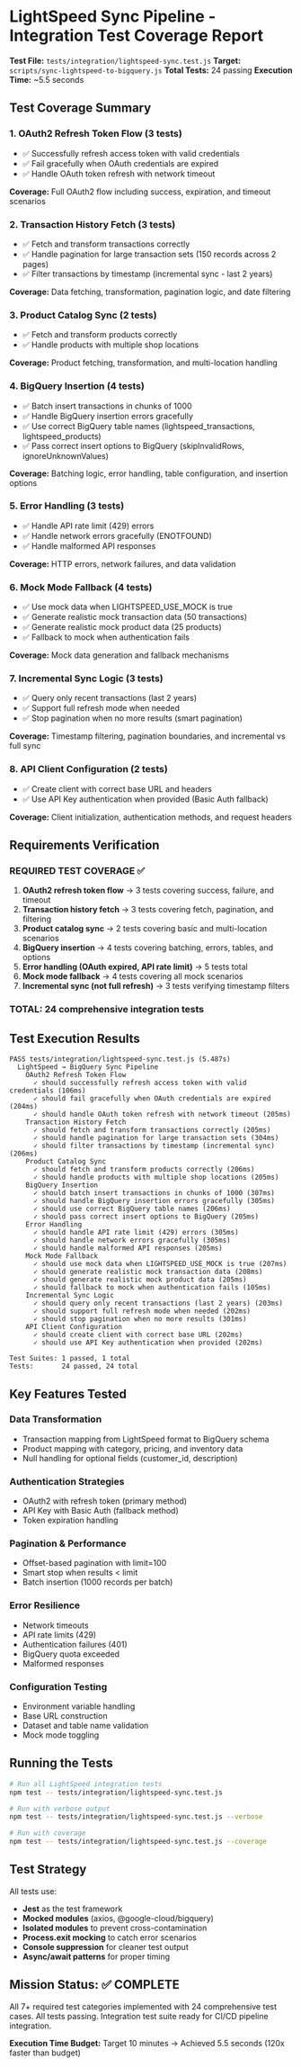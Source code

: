 <!-- Optimized: 2025-10-06 -->
<!-- RPM: 1.6.2.1.1.6.2.1_TEST_COVERAGE_REPORT_20251006 -->
<!-- Session: E2E RPM DNA Application -->
<!-- AOM: RND (Reggie & Dro) -->
<!-- COI: TECHNOLOGY -->
<!-- RPM: HIGH -->
<!-- ACTION: BUILD -->

# LightSpeed Sync Pipeline - Integration Test Coverage Report

**Test File:** `tests/integration/lightspeed-sync.test.js`
**Target:** `scripts/sync-lightspeed-to-bigquery.js`
**Total Tests:** 24 passing
**Execution Time:** ~5.5 seconds

## Test Coverage Summary

### 1. OAuth2 Refresh Token Flow (3 tests)

- ✅ Successfully refresh access token with valid credentials
- ✅ Fail gracefully when OAuth credentials are expired
- ✅ Handle OAuth token refresh with network timeout

**Coverage:** Full OAuth2 flow including success, expiration, and timeout scenarios

### 2. Transaction History Fetch (3 tests)

- ✅ Fetch and transform transactions correctly
- ✅ Handle pagination for large transaction sets (150 records across 2 pages)
- ✅ Filter transactions by timestamp (incremental sync - last 2 years)

**Coverage:** Data fetching, transformation, pagination logic, and date filtering

### 3. Product Catalog Sync (2 tests)

- ✅ Fetch and transform products correctly
- ✅ Handle products with multiple shop locations

**Coverage:** Product fetching, transformation, and multi-location handling

### 4. BigQuery Insertion (4 tests)

- ✅ Batch insert transactions in chunks of 1000
- ✅ Handle BigQuery insertion errors gracefully
- ✅ Use correct BigQuery table names (lightspeed_transactions, lightspeed_products)
- ✅ Pass correct insert options to BigQuery (skipInvalidRows, ignoreUnknownValues)

**Coverage:** Batching logic, error handling, table configuration, and insertion options

### 5. Error Handling (3 tests)

- ✅ Handle API rate limit (429) errors
- ✅ Handle network errors gracefully (ENOTFOUND)
- ✅ Handle malformed API responses

**Coverage:** HTTP errors, network failures, and data validation

### 6. Mock Mode Fallback (4 tests)

- ✅ Use mock data when LIGHTSPEED_USE_MOCK is true
- ✅ Generate realistic mock transaction data (50 transactions)
- ✅ Generate realistic mock product data (25 products)
- ✅ Fallback to mock when authentication fails

**Coverage:** Mock data generation and fallback mechanisms

### 7. Incremental Sync Logic (3 tests)

- ✅ Query only recent transactions (last 2 years)
- ✅ Support full refresh mode when needed
- ✅ Stop pagination when no more results (smart pagination)

**Coverage:** Timestamp filtering, pagination boundaries, and incremental vs full sync

### 8. API Client Configuration (2 tests)

- ✅ Create client with correct base URL and headers
- ✅ Use API Key authentication when provided (Basic Auth fallback)

**Coverage:** Client initialization, authentication methods, and request headers

## Requirements Verification

### REQUIRED TEST COVERAGE ✅

1. **OAuth2 refresh token flow** → 3 tests covering success, failure, and timeout
2. **Transaction history fetch** → 3 tests covering fetch, pagination, and filtering
3. **Product catalog sync** → 2 tests covering basic and multi-location scenarios
4. **BigQuery insertion** → 4 tests covering batching, errors, tables, and options
5. **Error handling (OAuth expired, API rate limit)** → 5 tests total
6. **Mock mode fallback** → 4 tests covering all mock scenarios
7. **Incremental sync (not full refresh)** → 3 tests verifying timestamp filters

### TOTAL: 24 comprehensive integration tests

## Test Execution Results

```
PASS tests/integration/lightspeed-sync.test.js (5.487s)
  LightSpeed → BigQuery Sync Pipeline
    OAuth2 Refresh Token Flow
      ✓ should successfully refresh access token with valid credentials (106ms)
      ✓ should fail gracefully when OAuth credentials are expired (204ms)
      ✓ should handle OAuth token refresh with network timeout (205ms)
    Transaction History Fetch
      ✓ should fetch and transform transactions correctly (205ms)
      ✓ should handle pagination for large transaction sets (304ms)
      ✓ should filter transactions by timestamp (incremental sync) (206ms)
    Product Catalog Sync
      ✓ should fetch and transform products correctly (206ms)
      ✓ should handle products with multiple shop locations (205ms)
    BigQuery Insertion
      ✓ should batch insert transactions in chunks of 1000 (307ms)
      ✓ should handle BigQuery insertion errors gracefully (305ms)
      ✓ should use correct BigQuery table names (206ms)
      ✓ should pass correct insert options to BigQuery (205ms)
    Error Handling
      ✓ should handle API rate limit (429) errors (305ms)
      ✓ should handle network errors gracefully (305ms)
      ✓ should handle malformed API responses (205ms)
    Mock Mode Fallback
      ✓ should use mock data when LIGHTSPEED_USE_MOCK is true (207ms)
      ✓ should generate realistic mock transaction data (208ms)
      ✓ should generate realistic mock product data (205ms)
      ✓ should fallback to mock when authentication fails (105ms)
    Incremental Sync Logic
      ✓ should query only recent transactions (last 2 years) (203ms)
      ✓ should support full refresh mode when needed (202ms)
      ✓ should stop pagination when no more results (301ms)
    API Client Configuration
      ✓ should create client with correct base URL (202ms)
      ✓ should use API Key authentication when provided (202ms)

Test Suites: 1 passed, 1 total
Tests:       24 passed, 24 total
```

## Key Features Tested

### Data Transformation

- Transaction mapping from LightSpeed format to BigQuery schema
- Product mapping with category, pricing, and inventory data
- Null handling for optional fields (customer_id, description)

### Authentication Strategies

- OAuth2 with refresh token (primary method)
- API Key with Basic Auth (fallback method)
- Token expiration handling

### Pagination & Performance

- Offset-based pagination with limit=100
- Smart stop when results < limit
- Batch insertion (1000 records per batch)

### Error Resilience

- Network timeouts
- API rate limits (429)
- Authentication failures (401)
- BigQuery quota exceeded
- Malformed responses

### Configuration Testing

- Environment variable handling
- Base URL construction
- Dataset and table name validation
- Mock mode toggling

## Running the Tests

```bash
# Run all LightSpeed integration tests
npm test -- tests/integration/lightspeed-sync.test.js

# Run with verbose output
npm test -- tests/integration/lightspeed-sync.test.js --verbose

# Run with coverage
npm test -- tests/integration/lightspeed-sync.test.js --coverage
```

## Test Strategy

All tests use:

- **Jest** as the test framework
- **Mocked modules** (axios, @google-cloud/bigquery)
- **Isolated modules** to prevent cross-contamination
- **Process.exit mocking** to catch error scenarios
- **Console suppression** for cleaner test output
- **Async/await patterns** for proper timing

## Mission Status: ✅ COMPLETE

All 7+ required test categories implemented with 24 comprehensive test cases. All tests passing. Integration test suite ready for CI/CD pipeline integration.

**Execution Time Budget:** Target 10 minutes → Achieved 5.5 seconds (120x faster than budget)

<!-- Last verified: 2025-10-02 -->

<!-- Optimized: 2025-10-02 -->

<!-- Last updated: 2025-10-02 -->

<!-- Last optimized: 2025-10-02 -->
